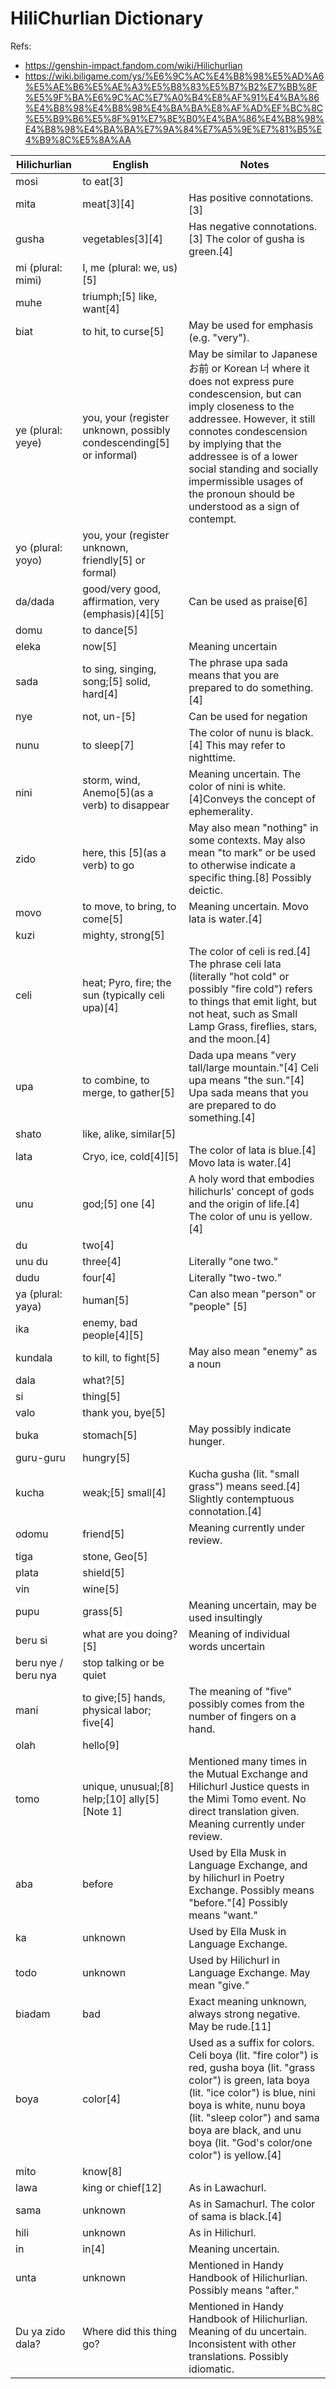 HiliChurlian Dictionary
====

Refs:
* https://genshin-impact.fandom.com/wiki/Hilichurlian
* https://wiki.biligame.com/ys/%E6%9C%AC%E4%B8%98%E5%AD%A6%E5%AE%B6%E5%AE%A3%E5%B8%83%E5%B7%B2%E7%BB%8F%E5%9F%BA%E6%9C%AC%E7%A0%B4%E8%AF%91%E4%BA%86%E4%B8%98%E4%B8%98%E4%BA%BA%E8%AF%AD%EF%BC%8C%E5%B9%B6%E5%8F%91%E7%8E%B0%E4%BA%86%E4%B8%98%E4%B8%98%E4%BA%BA%E7%9A%84%E7%A5%9E%E7%81%B5%E4%B9%8C%E5%8A%AA

|Hilichurlian|English|Notes|
|--- |--- |--- |
|mosi|to eat[3]||
|mita|meat[3][4]|Has positive connotations.[3]|
|gusha|vegetables[3][4]|Has negative connotations.[3] The color of gusha is green.[4]|
|mi (plural: mimi)|I, me (plural: we, us)[5]||
|muhe|triumph;[5] like, want[4]||
|biat|to hit, to curse[5]|May be used for emphasis (e.g. "very").|
|ye (plural: yeye)|you, your (register unknown, possibly condescending[5] or informal)|May be similar to Japanese お前 or Korean 너 where it does not express pure condescension, but can imply closeness to the addressee. However, it still connotes condescension by implying that the addressee is of a lower social standing and socially impermissible usages of the pronoun should be understood as a sign of contempt.|
|yo (plural: yoyo)|you, your (register unknown, friendly[5] or formal)||
|da/dada|good/very good, affirmation, very (emphasis)[4][5]|Can be used as praise[6]|
|domu|to dance[5]||
|eleka|now[5]|Meaning uncertain|
|sada|to sing, singing, song;[5] solid, hard[4]|The phrase upa sada means that you are prepared to do something.[4]|
|nye|not, un-[5]|Can be used for negation|
|nunu|to sleep[7]|The color of nunu is black.[4] This may refer to nighttime.|
|nini|storm, wind, Anemo[5](as a verb) to disappear|Meaning uncertain. The color of nini is white.[4]Conveys the concept of ephemerality.|
|zido|here, this [5](as a verb) to go|May also mean "nothing" in some contexts. May also mean "to mark" or be used to otherwise indicate a specific thing.[8] Possibly deictic.|
|movo|to move, to bring, to come[5]|Meaning uncertain. Movo lata is water.[4]|
|kuzi|mighty, strong[5]||
|celi|heat; Pyro, fire; the sun (typically celi upa)[4]|The color of celi is red.[4] The phrase celi lata (literally "hot cold" or possibly "fire cold") refers to things that emit light, but not heat, such as Small Lamp Grass, fireflies, stars, and the moon.[4]|
|upa|to combine, to merge, to gather[5]|Dada upa means "very tall/large mountain."[4] Celi upa means "the sun."[4] Upa sada means that you are prepared to do something.[4]|
|shato|like, alike, similar[5]||
|lata|Cryo, ice, cold[4][5]|The color of lata is blue.[4] Movo lata is water.[4]|
|unu|god;[5] one [4]|A holy word that embodies hilichurls' concept of gods and the origin of life.[4] The color of unu is yellow.[4]|
|du|two[4]||
|unu du|three[4]|Literally "one two."|
|dudu|four[4]|Literally "two-two."|
|ya (plural: yaya)|human[5]|Can also mean "person" or "people" [5]|
|ika|enemy, bad people[4][5]||
|kundala|to kill, to fight[5]|May also mean "enemy" as a noun|
|dala|what?[5]||
|si|thing[5]||
|valo|thank you, bye[5]||
|buka|stomach[5]|May possibly indicate hunger.|
|guru-guru|hungry[5]||
|kucha|weak;[5] small[4]|Kucha gusha (lit. "small grass") means seed.[4] Slightly contemptuous connotation.[4]|
|odomu|friend[5]|Meaning currently under review.|
|tiga|stone, Geo[5]||
|plata|shield[5]||
|vin|wine[5]||
|pupu|grass[5]|Meaning uncertain, may be used insultingly|
|beru si|what are you doing?[5]|Meaning of individual words uncertain|
|beru nye / beru nya|stop talking or be quiet||
|mani|to give;[5] hands, physical labor; five[4]|The meaning of "five" possibly comes from the number of fingers on a hand.|
|olah|hello[9]||
|tomo|unique, unusual;[8] help;[10] ally[5][Note 1]|Mentioned many times in the Mutual Exchange and Hilichurl Justice quests in the Mimi Tomo event. No direct translation given. Meaning currently under review.|
|aba|before|Used by Ella Musk in Language Exchange, and by hilichurl in Poetry Exchange. Possibly means "before."[4] Possibly means "want."|
|ka|unknown|Used by Ella Musk in Language Exchange.|
|todo|unknown|Used by Hilichurl in Language Exchange. May mean "give."|
|biadam|bad|Exact meaning unknown, always strong negative. May be rude.[11]|
|boya|color[4]|Used as a suffix for colors. Celi boya (lit. "fire color") is red, gusha boya (lit. "grass color") is green, lata boya (lit. "ice color") is blue, nini boya is white, nunu boya (lit. "sleep color") and sama boya are black, and unu boya (lit. "God's color/one color") is yellow.[4]|
|mito|know[8]||
|lawa|king or chief[12]|As in Lawachurl.|
|sama|unknown|As in Samachurl. The color of sama is black.[4]|
|hili|unknown|As in Hilichurl.|
|in|in[4]|Meaning uncertain.|
|unta|unknown|Mentioned in Handy Handbook of Hilichurlian. Possibly means "after."|
|Du ya zido dala?|Where did this thing go?|Mentioned in Handy Handbook of Hilichurlian. Meaning of du uncertain. Inconsistent with other translations. Possibly idiomatic.|
